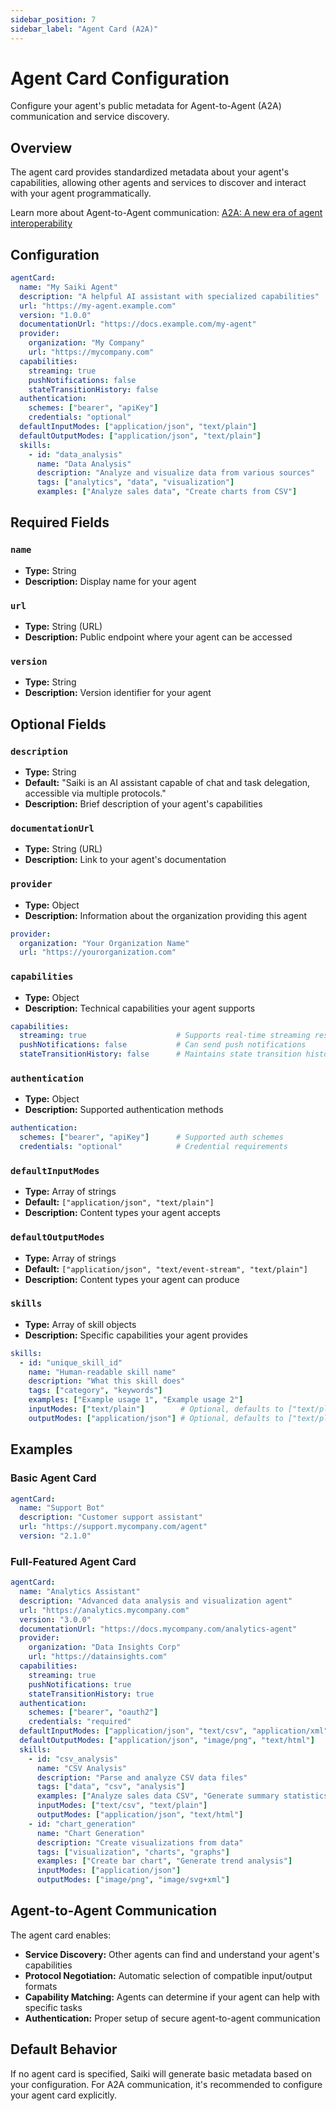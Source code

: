 ```yaml
---
sidebar_position: 7
sidebar_label: "Agent Card (A2A)"
---
```


# Agent Card Configuration

Configure your agent's public metadata for Agent-to-Agent (A2A) communication and service discovery.

## Overview

The agent card provides standardized metadata about your agent's capabilities, allowing other agents and services to discover and interact with your agent programmatically.

Learn more about Agent-to-Agent communication: [A2A: A new era of agent interoperability](https://developers.googleblog.com/en/a2a-a-new-era-of-agent-interoperability/)

## Configuration

```yaml
agentCard:
  name: "My Saiki Agent"
  description: "A helpful AI assistant with specialized capabilities"
  url: "https://my-agent.example.com"
  version: "1.0.0"
  documentationUrl: "https://docs.example.com/my-agent"
  provider:
    organization: "My Company"
    url: "https://mycompany.com"
  capabilities:
    streaming: true
    pushNotifications: false
    stateTransitionHistory: false
  authentication:
    schemes: ["bearer", "apiKey"]
    credentials: "optional"
  defaultInputModes: ["application/json", "text/plain"]
  defaultOutputModes: ["application/json", "text/plain"]
  skills:
    - id: "data_analysis"
      name: "Data Analysis"
      description: "Analyze and visualize data from various sources"
      tags: ["analytics", "data", "visualization"]
      examples: ["Analyze sales data", "Create charts from CSV"]
```

## Required Fields

### `name`
- **Type:** String
- **Description:** Display name for your agent

### `url`
- **Type:** String (URL)
- **Description:** Public endpoint where your agent can be accessed

### `version`
- **Type:** String
- **Description:** Version identifier for your agent

## Optional Fields

### `description`
- **Type:** String
- **Default:** "Saiki is an AI assistant capable of chat and task delegation, accessible via multiple protocols."
- **Description:** Brief description of your agent's capabilities

### `documentationUrl`
- **Type:** String (URL)
- **Description:** Link to your agent's documentation

### `provider`
- **Type:** Object
- **Description:** Information about the organization providing this agent

```yaml
provider:
  organization: "Your Organization Name"
  url: "https://yourorganization.com"
```

### `capabilities`
- **Type:** Object
- **Description:** Technical capabilities your agent supports

```yaml
capabilities:
  streaming: true                    # Supports real-time streaming responses
  pushNotifications: false           # Can send push notifications
  stateTransitionHistory: false      # Maintains state transition history
```

### `authentication`
- **Type:** Object
- **Description:** Supported authentication methods

```yaml
authentication:
  schemes: ["bearer", "apiKey"]      # Supported auth schemes
  credentials: "optional"            # Credential requirements
```

### `defaultInputModes`
- **Type:** Array of strings
- **Default:** `["application/json", "text/plain"]`
- **Description:** Content types your agent accepts

### `defaultOutputModes`
- **Type:** Array of strings  
- **Default:** `["application/json", "text/event-stream", "text/plain"]`
- **Description:** Content types your agent can produce

### `skills`
- **Type:** Array of skill objects
- **Description:** Specific capabilities your agent provides

```yaml
skills:
  - id: "unique_skill_id"
    name: "Human-readable skill name"
    description: "What this skill does"
    tags: ["category", "keywords"]
    examples: ["Example usage 1", "Example usage 2"]
    inputModes: ["text/plain"]        # Optional, defaults to ["text/plain"]
    outputModes: ["application/json"] # Optional, defaults to ["text/plain"]
```

## Examples

### Basic Agent Card
```yaml
agentCard:
  name: "Support Bot"
  description: "Customer support assistant"
  url: "https://support.mycompany.com/agent"
  version: "2.1.0"
```

### Full-Featured Agent Card
```yaml
agentCard:
  name: "Analytics Assistant"
  description: "Advanced data analysis and visualization agent"
  url: "https://analytics.mycompany.com"
  version: "3.0.0"
  documentationUrl: "https://docs.mycompany.com/analytics-agent"
  provider:
    organization: "Data Insights Corp"
    url: "https://datainsights.com"
  capabilities:
    streaming: true
    pushNotifications: true
    stateTransitionHistory: true
  authentication:
    schemes: ["bearer", "oauth2"]
    credentials: "required"
  defaultInputModes: ["application/json", "text/csv", "application/xml"]
  defaultOutputModes: ["application/json", "image/png", "text/html"]
  skills:
    - id: "csv_analysis"
      name: "CSV Analysis"
      description: "Parse and analyze CSV data files"
      tags: ["data", "csv", "analysis"]
      examples: ["Analyze sales data CSV", "Generate summary statistics"]
      inputModes: ["text/csv", "text/plain"]
      outputModes: ["application/json", "text/html"]
    - id: "chart_generation"
      name: "Chart Generation"
      description: "Create visualizations from data"
      tags: ["visualization", "charts", "graphs"]
      examples: ["Create bar chart", "Generate trend analysis"]
      inputModes: ["application/json"]
      outputModes: ["image/png", "image/svg+xml"]
```

## Agent-to-Agent Communication

The agent card enables:

- **Service Discovery:** Other agents can find and understand your agent's capabilities
- **Protocol Negotiation:** Automatic selection of compatible input/output formats
- **Capability Matching:** Agents can determine if your agent can help with specific tasks
- **Authentication:** Proper setup of secure agent-to-agent communication

## Default Behavior

If no agent card is specified, Saiki will generate basic metadata based on your configuration. For A2A communication, it's recommended to configure your agent card explicitly.

